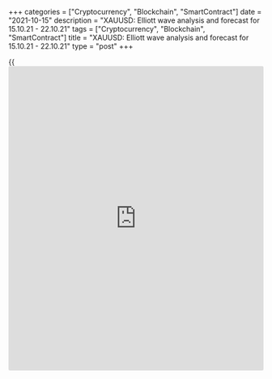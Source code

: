 +++
categories = ["Cryptocurrency", "Blockchain", "SmartContract"]
date = "2021-10-15"
description = "XAUUSD: Elliott wave analysis and forecast for 15.10.21 - 22.10.21"
tags = ["Cryptocurrency", "Blockchain", "SmartContract"]
title = "XAUUSD: Elliott wave analysis and forecast for 15.10.21 - 22.10.21"
type = "post"
+++

{{<iframe id="large-banner" src="https://www.bounty.group/#slide=26.0" width="100%" height="600" scrolling="no" style="border: 0px solid rgb(216, 221, 230); border-radius: 3px;">}}

2021-10-15

2021-10-15

XAUUSD: Elliott wave analysis and forecast for 15.10.21 – 22.10.21Alex
Geuta

 **Main scenario:** consider long positions from corrections above the
level of 1749.22 with a target of 1915.00 – 2075.27.

 **Alternative scenario:** breakout and consolidation below the level of
1749.22 will allow the pair to continue declining to the levels of
1673.63 – 1602.20.

 **Analysis: Daily chart:** an ascending third wave of larger degree (3)
is formed, a descending correction developed as the fourth wave (4), and
the fifth wave (5) appears to be unfolding. H4 chart: apparently, the
first wave of smaller degree 1of (5) is formed, a corrective wave 2 of
(5) is completed, and wave 3 of (5) started unfolding. On the H1 chart,
a local correction finished developing as wave ii of 3, supposedly, and
wave iii of 3 started to form, with wave (iii) of iii developing as part
of it. If the presumption is correct, the pair will continue to rise to
the levels of 1915.00 – 2075.27. The level of 1749.22 is critical in
this scenario as a breakout will enable the pair to continue declining
to the levels of 1673.63 – 1602.20.

* * *

* * *

## Price chart of XAUUSD in real time mode

The content of this article reflects the author’s opinion and does not
necessarily reflect the official position of LiteForex. The material
published on this page is provided for informational purposes only and
should not be considered as the provision of investment advice for the
purposes of Directive 2004/39/EC.

Rate this article:

{{value}}

( {{count}} {{title}} )